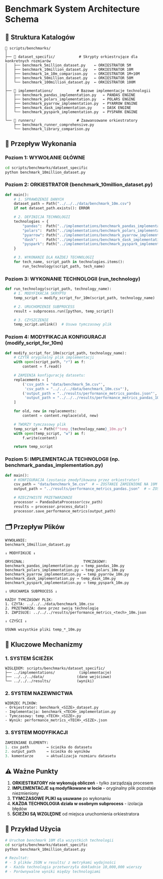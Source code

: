 # Benchmark System Architecture Schema

## 📂 Struktura Katalogów

```
📁 scripts/benchmarks/
│
├── 📁 dataset_specific/           # Skrypty orkiestrujące dla konkretnych rozmiarów
│   ├── benchmark_5million_dataset.py    ← ORKIESTRATOR 5M
│   ├── benchmark_10million_dataset.py   ← ORKIESTRATOR 10M
│   ├── benchmark_1m_10m_comparison.py   ← ORKIESTRATOR 1M+10M
│   ├── benchmark_50million_dataset.py   ← ORKIESTRATOR 50M
│   └── benchmark_100million_dataset.py  ← ORKIESTRATOR 100M
│
├── 📁 implementations/           # Bazowe implementacje technologii
│   ├── benchmark_pandas_implementation.py   ← PANDAS ENGINE
│   ├── benchmark_polars_implementation.py   ← POLARS ENGINE
│   ├── benchmark_pyarrow_implementation.py  ← PYARROW ENGINE
│   ├── benchmark_dask_implementation.py     ← DASK ENGINE
│   └── benchmark_pyspark_implementation.py  ← PYSPARK ENGINE
│
└── 📁 runners/                   # Zaawansowane orkiestratory
    ├── benchmark_runner_comprehensive.py
    └── benchmark_library_comparison.py
```

## 🔄 Przepływ Wykonania

### Poziom 1: WYWOŁANIE GŁÓWNE
```bash
cd scripts/benchmarks/dataset_specific
python benchmark_10million_dataset.py
```

### Poziom 2: ORKIESTRATOR (benchmark_10million_dataset.py)
```python
def main():
    # 1. SPRAWDZENIE DANYCH
    dataset_path = Path("../../../data/benchmark_10m.csv")
    if not dataset_path.exists(): ERROR

    # 2. DEFINICJA TECHNOLOGII
    technologies = {
        "pandas":  Path("../implementations/benchmark_pandas_implementation.py"),
        "polars":  Path("../implementations/benchmark_polars_implementation.py"),
        "pyarrow": Path("../implementations/benchmark_pyarrow_implementation.py"),
        "dask":    Path("../implementations/benchmark_dask_implementation.py"),
        "pyspark": Path("../implementations/benchmark_pyspark_implementation.py")
    }

    # 3. WYKONANIE DLA KAŻDEJ TECHNOLOGII
    for tech_name, script_path in technologies.items():
        run_technology(script_path, tech_name)
```

### Poziom 3: WYKONANIE TECHNOLOGII (run_technology)
```python
def run_technology(script_path, technology_name):
    # 1. MODYFIKACJA SKRYPTU
    temp_script = modify_script_for_10m(script_path, technology_name)

    # 2. URUCHOMIENIE SUBPROCESS
    result = subprocess.run([python, temp_script])

    # 3. CZYSZCZENIE
    temp_script.unlink()  # Usuwa tymczasowy plik
```

### Poziom 4: MODYFIKACJA KONFIGURACJI (modify_script_for_10m)
```python
def modify_script_for_10m(script_path, technology_name):
    # CZYTA oryginalny plik implementacji
    with open(script_path, "r") as f:
        content = f.read()

    # ZAMIENIA konfigurację datasetu:
    replacements = [
        ('csv_path = "data/benchmark_5m.csv"',
         'csv_path = "../../../data/benchmark_10m.csv"'),
        ('output_path = "../results/performance_metrics_pandas.json"',
         'output_path = "../../../results/performance_metrics_pandas_10m.json"')
    ]

    for old, new in replacements:
        content = content.replace(old, new)

    # TWORZY tymczasowy plik
    temp_script = Path(f"temp_{technology_name}_10m.py")
    with open(temp_script, "w") as f:
        f.write(content)

    return temp_script
```

### Poziom 5: IMPLEMENTACJA TECHNOLOGII (np. benchmark_pandas_implementation.py)
```python
def main():
    # KONFIGURACJA (zostanie zmodyfikowana przez orkiestrator)
    csv_path = "data/benchmark_5m.csv"  # ← ZOSTANIE ZAMIENIONE NA 10M
    output_path = "../results/performance_metrics_pandas.json"  # ← ZOSTANIE ZAMIENIONE

    # RZECZYWISTE PRZETWARZANIE
    processor = PandasDataProcessor(csv_path)
    results = processor.process_data()
    processor.save_performance_metrics(output_path)
```

## 🗂️ Przepływ Plików

```
WYWOŁANIE:
benchmark_10million_dataset.py

↓ MODYFIKUJE ↓

ORYGINAŁ:                           TYMCZASOWY:
benchmark_pandas_implementation.py → temp_pandas_10m.py
benchmark_polars_implementation.py → temp_polars_10m.py
benchmark_pyarrow_implementation.py → temp_pyarrow_10m.py
benchmark_dask_implementation.py → temp_dask_10m.py
benchmark_pyspark_implementation.py → temp_pyspark_10m.py

↓ URUCHAMIA SUBPROCESS ↓

KAŻDY TYMCZASOWY PLIK:
1. CZYTA: ../../../data/benchmark_10m.csv
2. PRZETWARZA: dane przez swoją technologię
3. ZAPISUJE: ../../../results/performance_metrics_<tech>_10m.json

↓ CZYŚCI ↓

USUWA wszystkie pliki temp_*_10m.py
```

## 🔧 Kluczowe Mechanizmy

### 1. SYSTEM ŚCIEŻEK
```
WZGLĘDEM: scripts/benchmarks/dataset_specific/
├── ../implementations/           (implementacje)
├── ../../../data/               (dane wejściowe)
└── ../../../results/            (wyniki)
```

### 2. SYSTEM NAZEWNICTWA
```
WZORZEC PLIKÓW:
- Orkiestrator: benchmark_<SIZE>_dataset.py
- Implementacja: benchmark_<TECH>_implementation.py
- Tymczasowy: temp_<TECH>_<SIZE>.py
- Wynik: performance_metrics_<TECH>_<SIZE>.json
```

### 3. SYSTEM MODYFIKACJI
```python
ZAMIENIANE ELEMENTY:
1. csv_path        → ścieżka do datasetu
2. output_path     → ścieżka do wyników
3. komentarze      → aktualizacja rozmiaru datasetu
```

## ⚠️ Ważne Punkty

1. **ORKIESTRATORY nie wykonują obliczeń** - tylko zarządzają procesem
2. **IMPLEMENTACJE są modyfikowane w locie** - oryginalny plik pozostaje niezmieniony
3. **TYMCZASOWE PLIKI są usuwane** po wykonaniu
4. **KAŻDA TECHNOLOGIA działa w osobnym subprocess** - izolacja błędów
5. **ŚCIEŻKI SĄ WZGLĘDNE** od miejsca uruchomienia orkiestratora

## 🎯 Przykład Użycia

```bash
# Uruchom benchmark 10M dla wszystkich technologii
cd scripts/benchmarks/dataset_specific
python benchmark_10million_dataset.py

# Rezultat:
# - 5 plików JSON w results/ z metrykami wydajności
# - Każda technologia przetworzyła dokładnie 10,000,000 wierszy
# - Porównywalne wyniki między technologiami
```